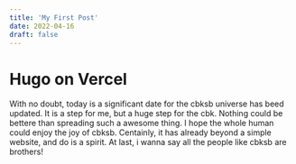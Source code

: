 ```yaml
---
title: 'My First Post'
date: 2022-04-16
draft: false
---
```


# Hugo on Vercel

With no doubt, today is a significant date for the cbksb universe has beed updated.
It is a step for me, but a huge step for the cbk.
Nothing could be bettere than spreading such a awesome thing.
I hope the whole human could enjoy the joy of cbksb.
Centainly, it has already beyond a simple website, and do is a spirit.
At last, i wanna say all the people like cbksb are brothers!
